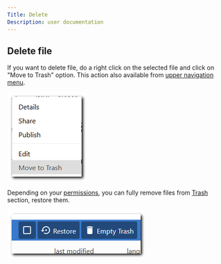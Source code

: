 ```yaml
---
Title: Delete
Description: user documentation
---
```

## Delete file

If you want to delete file, do a right click on the selected file and click on "Move to Trash" option. This action also available from [upper navigation menu](./index.md).

![delete](./images/delete.png)

Depending on your [permissions](./trash.md#trash-behavior), you can fully remove files from [Trash](./trash.md) section, restore them. 

![trash](./images/trash.png)